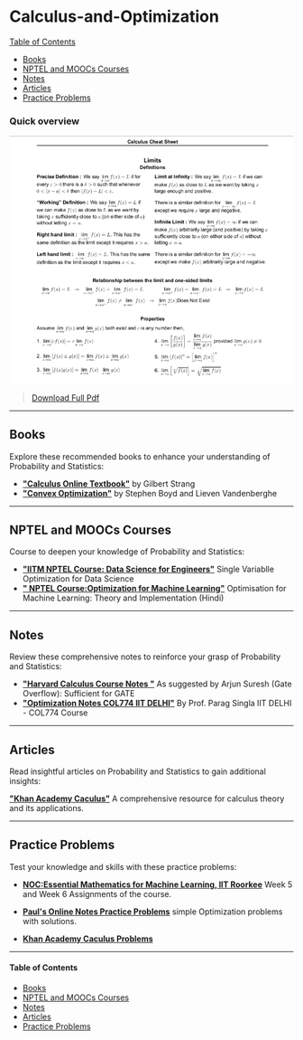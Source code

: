 # Calculus-and-Optimization

[Table of Contents](#table-of-contents)  
* [Books](#books)  
* [NPTEL and MOOCs Courses](#course)  
* [Notes](#notes)  
* [Articles](#articles)  
* [Practice Problems](#practice-problems)


### Quick overview

[<img src="Data/Calculus-and-Optimization/Calculus.png">](Data/Calculus-and-Optimization/calculus_cheat_sheet_all.pdf)
>[Download Full Pdf](Data/Calculus-and-Optimization/calculus_cheat_sheet_all.pdf)

---

## <a name="books"></a>Books

Explore these recommended books to enhance your understanding of Probability and Statistics:

<!--
- [**"All of Statistics: A Concise Course in Statistical Inference"**](https://egrcc.github.io/docs/math/all-of-statistics.pdf) by  Larry Wasserman 
  A comprehensive resource for statistical theory and its applications.
-->

- [**"Calculus Online Textbook"**](https://ocw.mit.edu/courses/res-18-001-calculus-online-textbook-spring-2005/pages/textbook/) by  Gilbert Strang
- [**"Convex Optimization"**](https://web.stanford.edu/~boyd/cvxbook/) by Stephen Boyd and Lieven Vandenberghe
  
---

## <a name="course"></a>NPTEL and MOOCs Courses

Course to deepen your knowledge of Probability and Statistics:

- [**"IITM NPTEL Course: Data Science for Engineers"**](https://www.youtube.com/watch?v=LpamajnMpZY&ab_channel=NPTEL-NOCIITM)  Single Variablle Optimization for Data Science
- [**" NPTEL Course:Optimization for Machine Learning"**](https://www.youtube.com/playlist?list=PLyqSpQzTE6M-pmLzCoMu_ANU6atEFyyJl) Optimisation for Machine Learning: Theory and Implementation (Hindi)


---

## <a name="notes"></a>Notes

Review these comprehensive notes to reinforce your grasp of Probability and Statistics:



- [**"Harvard Calculus Course Notes "**](https://people.math.harvard.edu/~knill/teaching/math1a_2012/handouts.html)  As suggested by Arjun Suresh (Gate Overflow): Sufficient for GATE
- [**"Optimization Notes COL774 IIT DELHI"**](https://www.cse.iitd.ac.in/~parags/teaching/col774/review/convex-1.pdf) By Prof. Parag Singla IIT DELHI - COL774 Course


---

## <a name="articles"></a>Articles

Read insightful articles on Probability and Statistics to gain additional insights:

[**"Khan Academy Caculus"**](https://www.khanacademy.org/math/calculus-all-old) 
  A comprehensive resource for calculus theory and its applications.
  
---

## <a name="practice-problems"></a>Practice Problems

Test your knowledge and skills with these practice problems:

- [**NOC:Essential Mathematics for Machine Learning, IIT Roorkee**](https://archive.nptel.ac.in/content/storage2/courses/downloads_new/111107137/noc20_ma35_assignment_Week_5.pdf) Week 5 and Week 6 Assignments of the course.

- [**Paul's Online Notes Practice Problems**](https://tutorial.math.lamar.edu/problems/calci/optimization.aspx) simple Optimization problems with solutions.
- [**Khan Academy Caculus Problems**](https://www.khanacademy.org/math/ap-calculus-ab)
---

#### <a name="table-of-contents"></a>Table of Contents

* [Books](#books)  
* [NPTEL and MOOCs Courses](#course)  
* [Notes](#notes)  
* [Articles](#articles)  
* [Practice Problems](#practice-problems)


